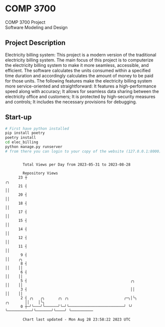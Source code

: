 # COMP 3700
COMP 3700 Project  
Software Modeling and Design
## Project Description
Electricity billing system: This project is a modern version of the traditional electricity billing system. The main focus of this project is to computerize the electricity billing system to make it more seamless, accessible, and efficient. The software calculates the units consumed within a specified time duration and accordingly calculates the amount of money to be paid for those units. The following features make the electricity billing system more service-oriented and straightforward: It features a high-performance speed along with accuracy; It allows for seamless data sharing between the electricity office and customers; It is protected by high-security measures and controls; It includes the necessary provisions for debugging.

## Start-up
```bash
# First have python installed
pip install poetry
poetry install
cd elec_billing
python manage.py runserver
# from there you can login to your copy of the website (127.0.0.1:8000), default creds are admin/admin
```

```

        Total Views per Day from 2023-05-31 to 2023-08-28

        Repository Views
      23 ┼                                                                      ╭╮
      21 ┤                                                                      ││
      20 ┤                                                                      ││
      18 ┤                                                                      ││
      17 ┤                                                                      ││
      15 ┤                                                                      ││
      14 ┤                                                                      ││
      12 ┤                                                                      ││
      11 ┤                                                                      ││
       9 ┤                                                                      ││    ╭╮
       8 ┤                                                                      ││    ││
       6 ┤                                                                      ││    ││
       5 ┤                                               ╭╮                     ││    ││
       3 ┤                                               ││                     ││    ││
       2 ┤ ╭╮   ╭╮      ╭╮ ╭╮                         ╭─╮│╰╮           ╭╮       ││    │╰╮
       0 ┼─╯╰───╯╰──────╯╰─╯╰─────────────────────────╯ ╰╯ ╰───────────╯╰───────╯╰────╯ ╰──────────

        Chart last updated - Mon Aug 28 23:58:22 2023 UTC
        
```
